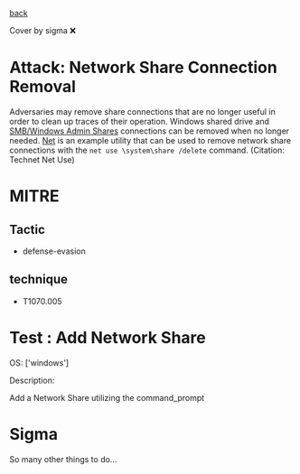 [back](../index.md)

Cover by sigma :x: 

# Attack: Network Share Connection Removal

 Adversaries may remove share connections that are no longer useful in order to clean up traces of their operation. Windows shared drive and [SMB/Windows Admin Shares](https://attack.mitre.org/techniques/T1021/002) connections can be removed when no longer needed. [Net](https://attack.mitre.org/software/S0039) is an example utility that can be used to remove network share connections with the <code>net use \\system\share /delete</code> command. (Citation: Technet Net Use)

# MITRE
## Tactic
  - defense-evasion

## technique
  - T1070.005

# Test : Add Network Share

OS: ['windows']

Description:

 Add a Network Share utilizing the command_prompt


# Sigma

 So many other things to do...